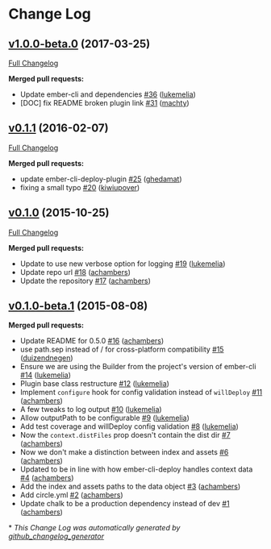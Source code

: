 # Change Log

## [v1.0.0-beta.0](https://github.com/ember-cli-deploy/ember-cli-deploy-build/tree/v1.0.0-beta.0) (2017-03-25)
[Full Changelog](https://github.com/ember-cli-deploy/ember-cli-deploy-build/compare/v0.1.1...v1.0.0-beta.0)

**Merged pull requests:**

- Update ember-cli and dependencies [\#36](https://github.com/ember-cli-deploy/ember-cli-deploy-build/pull/36) ([lukemelia](https://github.com/lukemelia))
- \[DOC\] fix README broken plugin link [\#31](https://github.com/ember-cli-deploy/ember-cli-deploy-build/pull/31) ([machty](https://github.com/machty))

## [v0.1.1](https://github.com/ember-cli-deploy/ember-cli-deploy-build/tree/v0.1.1) (2016-02-07)
[Full Changelog](https://github.com/ember-cli-deploy/ember-cli-deploy-build/compare/v0.1.0...v0.1.1)

**Merged pull requests:**

- update ember-cli-deploy-plugin [\#25](https://github.com/ember-cli-deploy/ember-cli-deploy-build/pull/25) ([ghedamat](https://github.com/ghedamat))
- fixing a small typo [\#20](https://github.com/ember-cli-deploy/ember-cli-deploy-build/pull/20) ([kiwiupover](https://github.com/kiwiupover))

## [v0.1.0](https://github.com/ember-cli-deploy/ember-cli-deploy-build/tree/v0.1.0) (2015-10-25)
[Full Changelog](https://github.com/ember-cli-deploy/ember-cli-deploy-build/compare/v0.1.0-beta.1...v0.1.0)

**Merged pull requests:**

- Update to use new verbose option for logging [\#19](https://github.com/ember-cli-deploy/ember-cli-deploy-build/pull/19) ([lukemelia](https://github.com/lukemelia))
- Update repo url [\#18](https://github.com/ember-cli-deploy/ember-cli-deploy-build/pull/18) ([achambers](https://github.com/achambers))
- Update the repository [\#17](https://github.com/ember-cli-deploy/ember-cli-deploy-build/pull/17) ([achambers](https://github.com/achambers))

## [v0.1.0-beta.1](https://github.com/ember-cli-deploy/ember-cli-deploy-build/tree/v0.1.0-beta.1) (2015-08-08)
**Merged pull requests:**

- Update README for 0.5.0 [\#16](https://github.com/ember-cli-deploy/ember-cli-deploy-build/pull/16) ([achambers](https://github.com/achambers))
- use path.sep instead of / for cross-platform compatibility [\#15](https://github.com/ember-cli-deploy/ember-cli-deploy-build/pull/15) ([duizendnegen](https://github.com/duizendnegen))
- Ensure we are using the Builder from the project's version of ember-cli [\#14](https://github.com/ember-cli-deploy/ember-cli-deploy-build/pull/14) ([lukemelia](https://github.com/lukemelia))
- Plugin base class restructure [\#12](https://github.com/ember-cli-deploy/ember-cli-deploy-build/pull/12) ([lukemelia](https://github.com/lukemelia))
- Implement `configure` hook for config validation instead of `willDeploy` [\#11](https://github.com/ember-cli-deploy/ember-cli-deploy-build/pull/11) ([achambers](https://github.com/achambers))
- A few tweaks to log output [\#10](https://github.com/ember-cli-deploy/ember-cli-deploy-build/pull/10) ([lukemelia](https://github.com/lukemelia))
- Allow outputPath to be configurable [\#9](https://github.com/ember-cli-deploy/ember-cli-deploy-build/pull/9) ([lukemelia](https://github.com/lukemelia))
- Add test coverage and willDeploy config validation [\#8](https://github.com/ember-cli-deploy/ember-cli-deploy-build/pull/8) ([lukemelia](https://github.com/lukemelia))
- Now the `context.distFiles` prop doesn't contain the dist dir [\#7](https://github.com/ember-cli-deploy/ember-cli-deploy-build/pull/7) ([achambers](https://github.com/achambers))
- Now we don't make a distinction between index and assets [\#6](https://github.com/ember-cli-deploy/ember-cli-deploy-build/pull/6) ([achambers](https://github.com/achambers))
- Updated to be in line with how ember-cli-deploy handles context data [\#4](https://github.com/ember-cli-deploy/ember-cli-deploy-build/pull/4) ([achambers](https://github.com/achambers))
- Add the index and assets paths to the data object [\#3](https://github.com/ember-cli-deploy/ember-cli-deploy-build/pull/3) ([achambers](https://github.com/achambers))
- Add circle.yml [\#2](https://github.com/ember-cli-deploy/ember-cli-deploy-build/pull/2) ([achambers](https://github.com/achambers))
- Update chalk to be a production dependency instead of dev [\#1](https://github.com/ember-cli-deploy/ember-cli-deploy-build/pull/1) ([achambers](https://github.com/achambers))



\* *This Change Log was automatically generated by [github_changelog_generator](https://github.com/skywinder/Github-Changelog-Generator)*